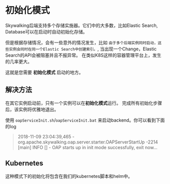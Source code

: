 # 初始化模式
Skywalking后端支持多个存储实施器。它们中的大多数，比如Elastic Search, Database可以在启动时自动初始化存储。

但是根据存储情况，会有一些意外的情况发生，比如
`由于多个后端实例同时启动，这些实例会同时在同一个Elastic Search中创建索引。`,
当出现一个Change，Elastic Search的API会被阻塞并且不报异常。
在类似K8S这样的容器管理平台上，发生的几率更大。

这就是您需要 **初始化模式** 启动的地方。

## 解决方法
在其它实例启动前，只有一个实例可以在**初始化模式**运行。
完成所有初始化步骤后，该实例将优雅地退出。

使用 `oapServiceInit.sh`/`oapServiceInit.bat` 来启动backend。你可以看到下面的log
> 2018-11-09 23:04:39,465 - org.apache.skywalking.oap.server.starter.OAPServerStartUp -2214 [main] INFO  [] - OAP starts up in init mode successfully, exit now...

## Kubernetes
这种模式下的初始化将包含在我们的kubernetes脚本和helm中。